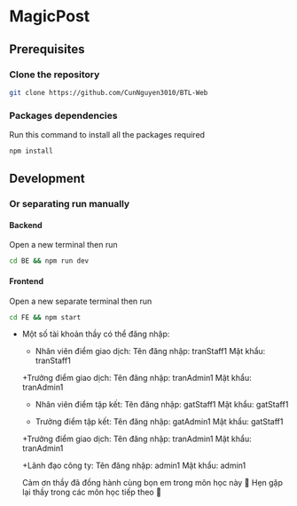 # MagicPost

## Prerequisites

### Clone the repository

```bash
git clone https://github.com/CunNguyen3010/BTL-Web
```

### Packages dependencies

Run this command to install all the packages required

```bash
npm install
```

## Development


### Or separating run manually

#### Backend

Open a new terminal then run

```bash
cd BE && npm run dev
```

#### Frontend

Open a new separate terminal then run

```bash
cd FE && npm start
```

- Một số tài khoản thầy có thể đăng nhập:
  + Nhân viên điểm giao dịch:
    Tên đăng nhập: tranStaff1
    Mật khẩu: tranStaff1

  +Trưởng điểm giao dịch:
    Tên đăng nhập: tranAdmin1
    Mật khẩu: tranAdmin1

  + Nhân viên điểm tập kết:
    Tên đăng nhập: gatStaff1
    Mật khẩu: gatStaff1

  + Trưởng điểm tập kết:
    Tên đăng nhập: gatAdmin1
    Mật khẩu: gatStaff1

  +Trưởng điểm giao dịch:
    Tên đăng nhập: tranAdmin1
    Mật khẩu: tranAdmin1

  +Lãnh đạo công ty:
    Tên đăng nhập: admin1
    Mật khẩu: admin1

  Cảm ơn thầy đã đồng hành cùng bọn em trong môn học này 🫠 Hẹn gặp lại thầy trong các môn học tiếp theo 🥰


